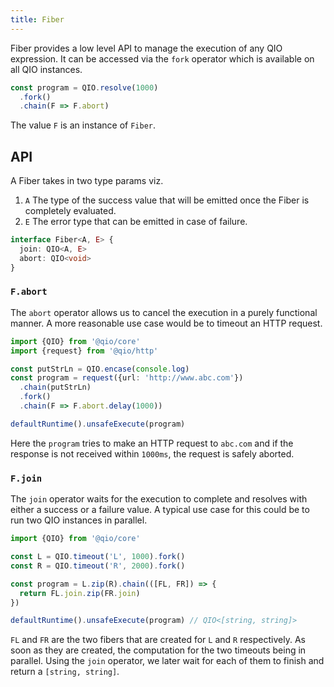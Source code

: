 ```yaml
---
title: Fiber
---
```


Fiber provides a low level API to manage the execution of any QIO expression. It can be accessed via the `fork` operator which is available on all QIO instances.

```ts
const program = QIO.resolve(1000)
  .fork()
  .chain(F => F.abort)
```

The value `F` is an instance of `Fiber`.

## API

A Fiber takes in two type params viz.

1. `A` The type of the success value that will be emitted once the Fiber is completely evaluated.
2. `E` The error type that can be emitted in case of failure.

```ts
interface Fiber<A, E> {
  join: QIO<A, E>
  abort: QIO<void>
}
```

### `F.abort`

The `abort` operator allows us to cancel the execution in a purely functional manner. A more reasonable use case would be to timeout an HTTP request.

```ts
import {QIO} from '@qio/core'
import {request} from '@qio/http'

const putStrLn = QIO.encase(console.log)
const program = request({url: 'http://www.abc.com'})
  .chain(putStrLn)
  .fork()
  .chain(F => F.abort.delay(1000))

defaultRuntime().unsafeExecute(program)
```

Here the `program` tries to make an HTTP request to `abc.com` and if the response is not received within `1000ms`, the request is safely aborted.

### `F.join`

The `join` operator waits for the execution to complete and resolves with either a success or a failure value. A typical use case for this could be to run two QIO instances in parallel.

```ts
import {QIO} from '@qio/core'

const L = QIO.timeout('L', 1000).fork()
const R = QIO.timeout('R', 2000).fork()

const program = L.zip(R).chain(([FL, FR]) => {
  return FL.join.zip(FR.join)
})

defaultRuntime().unsafeExecute(program) // QIO<[string, string]>
```

`FL` and `FR` are the two fibers that are created for `L` and `R` respectively. As soon as they are created, the computation for the two timeouts being in parallel. Using the `join` operator, we later wait for each of them to finish and return a `[string, string]`.
